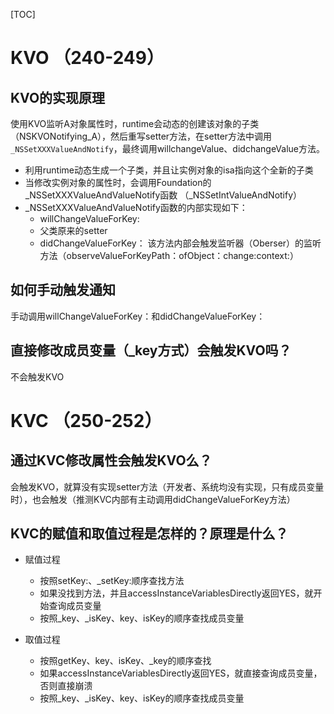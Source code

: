 [TOC]

# KVO （240-249）
## KVO的实现原理
使用KVO监听A对象属性时，runtime会动态的创建该对象的子类（NSKVONotifying_A），然后重写setter方法，在setter方法中调用```_NSSetXXXValueAndNotify```，最终调用willchangeValue、didchangeValue方法。

+ 利用runtime动态生成一个子类，并且让实例对象的isa指向这个全新的子类
+ 当修改实例对象的属性时，会调用Foundation的_NSSetXXXValueAndValueNotify函数 （_NSSetIntValueAndNotify）
+  _NSSetXXXValueAndValueNotify函数的内部实现如下：
    + willChangeValueForKey:
    + 父类原来的setter
    + didChangeValueForKey： 该方法内部会触发监听器（Oberser）的监听方法（observeValueForKeyPath：ofObject：change:context:）

## 如何手动触发通知
手动调用willChangeValueForKey：和didChangeValueForKey：

## 直接修改成员变量（_key方式）会触发KVO吗？
不会触发KVO

# KVC （250-252）
## 通过KVC修改属性会触发KVO么？
会触发KVO，就算没有实现setter方法（开发者、系统均没有实现，只有成员变量时），也会触发（推测KVC内部有主动调用didChangeValueForKey方法）

## KVC的赋值和取值过程是怎样的？原理是什么？
+ 赋值过程
    +  按照setKey:、_setKey:顺序查找方法
    +  如果没找到方法，并且accessInstanceVariablesDirectly返回YES，就开始查询成员变量
    +  按照_key、_isKey、key、isKey的顺序查找成员变量

+ 取值过程
    + 按照getKey、key、isKey、_key的顺序查找
    + 如果accessInstanceVariablesDirectly返回YES，就直接查询成员变量，否则直接崩溃
    + 按照_key、_isKey、key、isKey的顺序查找成员变量